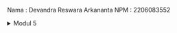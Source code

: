 Nama : Devandra Reswara Arkananta
NPM : 2206083552

<details>
  <summary>Modul 5</summary>
    /all-student-name <br>
    
    /highest-gpa <br>
    
  <details>
    <summary>Reflection</summary>
    
  </details>
</details>
